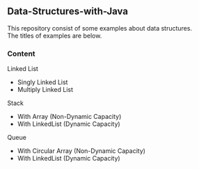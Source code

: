 ## Data-Structures-with-Java

This repository consist of some examples about data structures.  
The titles of examples are below.

### **Content**

Linked List

*   Singly Linked List
*   Multiply Linked List

Stack

*   With Array (Non-Dynamic Capacity)
*   With LinkedList (Dynamic Capacity)


Queue

*   With Circular Array (Non-Dynamic Capacity)
*   With LinkedList (Dynamic Capacity)

